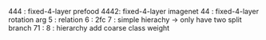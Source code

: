 
444 : fixed-4-layer prefood
4442: fixed-4-layer imagenet
44  : fixed-4-layer rotation arg
5   : relation
6   : 2fc
7   : simple hierachy -> only have two split branch 
71  : 
8   : hierarchy add coarse class weight

